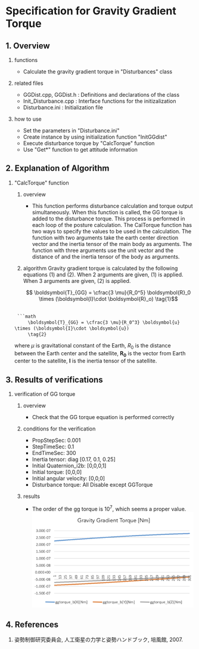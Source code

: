 # Specification for Gravity Gradient Torque

## 1.  Overview

1. functions
   
   - Calculate the gravity gradient torque in "Disturbances" class

2. related files
   
   - GGDist.cpp, GGDist.h : Definitions and declarations of the class
   - Init_Disturbance.cpp : Interface functions for the initizalization
   - Disturbance.ini : Initialization file
3. how to use
   
   - Set the parameters in "Disturbance.ini"
   - Create instance by using initialization function "InitGGdist"
   - Execute disturbance torque by "CalcTorque" function
   - Use "Get*" function to get attitude information
   
     

## 2. Explanation of Algorithm

1. "CalcTorque" function

   1. overview

      - This function performs disturbance calculation and torque output simultaneously. When this function is called, the GG torque is added to the disturbance torque. This process is performed in each loop of the posture calculation. The CalTorque function has two ways to specify the values ​​to be used in the calculation. The function with two arguments take the earth center direction vector and the inertia tensor of the main body as arguments. The function with three arguments use the unit vector and the distance of and the inertia tensor of the body as arguments.

   2. algorithm
      Gravity gradient torque is calculated by the following equations (1) and (2). When 2 arguments are given, (1) is applied. When 3 arguments are given, (2) is applied.

       ```math
         \boldsymbol{T}_{GG} = \cfrac{3 \mu}{R_0^5} \boldsymbol{R}_0 \times (\boldsymbol{I}\cdot \boldsymbol{R}_o)
         \tag{1}
    ```

     ```math
         \boldsymbol{T}_{GG} = \cfrac{3 \mu}{R_0^3} \boldsymbol{u} \times (\boldsymbol{I}\cdot \boldsymbol{u})
         \tag{2}
     ```

      where $\mu$ is gravitational constant of the Earth, $R_0$ is the distance between the Earth center and the satellite, $\boldsymbol{R_0}$ is the vector from Earth center to the satellite, $\boldsymbol{I}$ is the inertia tensor of the satellite.

## 3. Results of verifications

1. verification of GG torque
   1. overview
      
      - Check that the GG torque equation is performed correctly

   2. conditions for the verification
      - PropStepSec: 0.001
      - StepTimeSec: 0.1
      - EndTimeSec: 300
      - Inertia tensor: diag [0.17, 0.1, 0.25]
      - Initial Quaternion_i2b: [0,0,0,1]
      - Initial torque: [0,0,0]
      - Initial angular velocity: [0,0,0]
      - Disturbance torque: All Disable except GGTorque

   3. results
      - The order of the gg torque is $10^7$, which seems a proper value.
         ![](./figs/test_ggtorque.png)

## 4. References

1. 姿勢制御研究委員会, 人工衛星の力学と姿勢ハンドブック, 培風館, 2007. 
